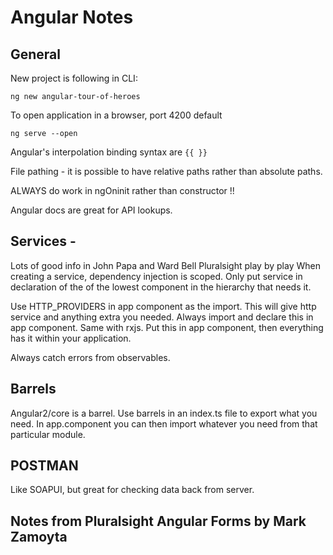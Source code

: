 # Angular Notes

## General

New project is following in CLI:

`ng new angular-tour-of-heroes`

To open application in a browser, port 4200 default

`ng serve --open`

Angular's interpolation binding syntax are `{{ }}`

File pathing - it is possible to have relative paths rather than absolute paths.

ALWAYS do work in ngOninit rather than constructor !!

Angular docs are great for API lookups.

## Services - 
Lots of good info in John Papa and Ward Bell Pluralsight play  by play
When creating a service, dependency injection is scoped.  Only put service in declaration
of the of the lowest component in the hierarchy that needs it.

Use HTTP_PROVIDERS in app component as the import.  This will give http service and anything 
extra you needed.  Always import and declare this in app component.  Same with rxjs.  Put this 
in app component, then everything has it within your application.

Always catch errors from observables.

## Barrels
Angular2/core is a barrel.  Use barrels in an index.ts file to export what you need.  In 
app.component you can then import whatever you need from that particular module.

## POSTMAN
Like SOAPUI, but great for checking data back from server.

## Notes from Pluralsight Angular Forms by Mark Zamoyta
